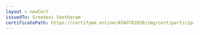 ```yaml
--- 
layout : newCert 
issuedTo: Sreedevi Seetharam 
certificatePath: https://certifyme.online/ATAGTR2020/img/cert/participant/SreedeviSeetharam_f48d5.png
--- 
```

